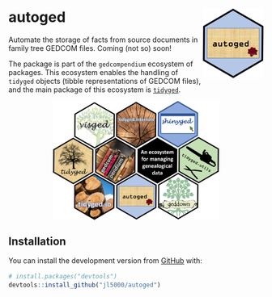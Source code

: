 
<!-- README.md is generated from README.Rmd. Please edit that file -->

# autoged <img src='man/figures/logo.png' align="right" height="138" />

<!-- badges: start -->

<!-- badges: end -->

Automate the storage of facts from source documents in family tree
GEDCOM files. Coming (not so) soon\!

The package is part of the `gedcompendium` ecosystem of packages. This
ecosystem enables the handling of `tidyged` objects (tibble
representations of GEDCOM files), and the main package of this ecosystem
is [`tidyged`](https://jl5000.github.io/tidyged/).

<img src="man/figures/allhex.png" width="65%" style="display: block; margin: auto;" />

## Installation

You can install the development version from
[GitHub](https://github.com/) with:

``` r
# install.packages("devtools")
devtools::install_github("jl5000/autoged")
```
